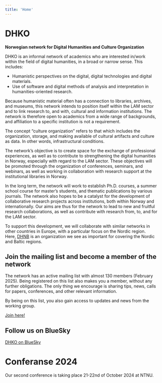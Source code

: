 ```yaml
---
title: 'Home'
---
```

# DHKO
**Norwegian network for Digital Humanities and Culture Organization**

DHKO is an informal network of academics who are interested in/work within the field of digital humanities, in a broad or narrow sense. This includes:

-	Humanistic perspectives on the digital, digital technologies and digital materials.
-	Use of software and digital methods of analysis and interpretation in humanities-oriented research.

  
Because humanistic material often has a connection to libraries, archives, and museums, this network intends to position itself within the LAM sector and to link research to, and with, cultural and information institutions. The network is therefore open to academics from a wide range of backgrounds, and affiliation to a specific institution is not a requirement.

The concept “culture organization” refers to that which includes the organization, storage, and making available of cultural artifacts and culture as data. In other words, infrastructural conditions.

The network’s objective is to create space for the exchange of professional experiences, as well as to contribute to strengthening the digital humanities in Norway, especially with regard to the LAM sector. These objectives will be promoted through the organization of conferences, seminars, and webinars, as well as working in collaboration with research support at the institutional libraries in Norway.

In the long term, the network will work to establish Ph.D. courses, a summer school course for master’s students, and thematic publications by various journals. The network also hopes to be a catalyst for the development of collaborative research projects across institutions, both within Norway and internationally. Our aims are thus for the network to lead to new and fruitful research collaborations, as well as contribute with research from, to, and for the LAM sector.

To support this development, we will collaborate with similar networks in other countries in Europe, with a particular focus on the Nordic region. Here, [DHNB](https://dhnb.eu/) is an organization we see as important for covering the Nordic and Baltic regions.

## Join the mailing list and become a member of the network

The network has an active mailing list with almost 130 members (February 2025). Being registered on this list also makes you a member, without any further obligations. The only thing we encourage is sharing tips, news, calls for papers, conferences, and other relevant information.

By being on this list, you also gain access to updates and news from the working group.

[Join here!](https://gaggle.email/join/dhko.list@dhko.no) 

## Follow us on BlueSky
[DHKO on BlueSky](https://bsky.app/profile/did:plc:eo26qkto3fp3fszvhuwothov)


# Conferanse 2024 

Our second conference is taking place 21-22nd of October 2024 at NTNU.

